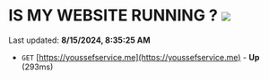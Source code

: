 # IS MY WEBSITE RUNNING ? [![](https://img.shields.io/static/v1?label=Sponsor&message=%E2%9D%A4&logo=GitHub&color=%23fe8e86)](https://github.com/sponsors/Youssef-Lehmam)

Last updated: **8/15/2024, 8:35:25 AM**

- `GET` [https://youssefservice.me](https://youssefservice.me) - **Up** (293ms)
